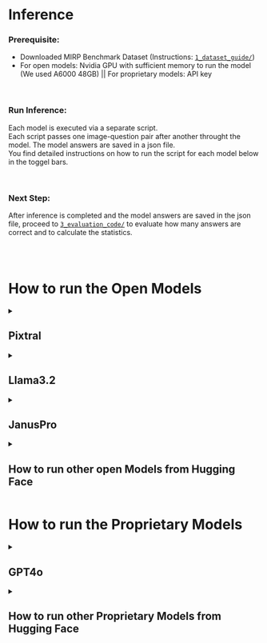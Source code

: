 # Inference

### Prerequisite: 
- Downloaded MIRP Benchmark Dataset (Instructions: [`1_dataset_guide/`](https://github.com/Wolfda95/MIRP_Benchmark/tree/main/1_dataset_guide))
- For open models: Nvidia GPU with sufficient memory to run the model (We used A6000 48GB) || For proprietary models: API key

<br/>

### Run Inference: 
Each model is executed via a separate script.  <br>
Each script passes one image-question pair after another throught the model. The model answers are saved in a json file. <br>
You find detailed instructions on how to run the script for each model below in the toggel bars. 

<br/>

### Next Step: 
After inference is completed and the model answers are saved in the json file, proceed to [`3_evaluation_code/`](https://github.com/Wolfda95/MIRP_Benchmark/tree/main/3_evaluation_code) to evaluate how many answers are correct and to calculate the statistics. 

<br/> <br/>
# How to run the Open Models

<details>
<summary><h2>Pixtral</h2></summary>

1. Download the model [Pixtral-12B-2409](https://huggingface.co/mistralai/Pixtral-12B-2409) from Hugging Face.
    * In Hugging Face click on the 3 dots on the right side, then on Clone repository, then do the steps listed there
2.  Place the downloaded model in a subdirectory called `models` without subfolders.
3. Required Python packages:
    - Built-in: `os`, `sys`, `json`, `random`, `time`, `base64`, `io`
    - External: `torch`, `PIL` (Pillow), `vllm`
4.  Open `pixtral.py` and scroll to the main block (`if __name__ == "__main__":`) and locate the section: "Paths and Experiment Selection".
    * Set `dataset_dir` to the path where the downloaded MIRP dataset is stored.
    * Set `RESULTS_ROOT` to the directory where you want to save the results.
    * Select the Research Question you want to run in the `experiments` list (e.g., ['RQ2'] if you want to run Research Question 2) *(The code will make 3 runs for each marker type.)*
5. Run `pixtral.py`.

-> For each task, a dedicated results folder will be created, and responses will be saved in JSON format for each run (3 runs per selected Research Question and marker type)
  
 
</details>


<details>
<summary><h2>Llama3.2</h2></summary>
  
 ### Test
 
</details>


<details>
<summary><h2>JanusPro</h2></summary>
  
 ### Test
 
</details>


<details>
<summary><h2>How to run other open Models from Hugging Face</h2></summary>
  
 ### Test
 
</details>



# How to run the Proprietary Models

<details>
<summary><h2>GPT4o</h2></summary>
  
 ### Test
 
</details>


<details>
<summary><h2>How to run other Proprietary Models from Hugging Face</h2></summary>
  
 ### Test
 
</details>




